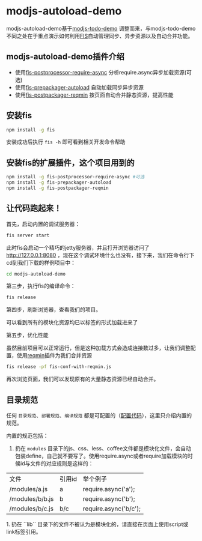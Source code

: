 modjs-autoload-demo
=====================================

modjs-autoload-demo基于[modjs-todo-demo](https://github.com/fouber/modjs-todo-demo) 调整而来，与modjs-todo-demo不同之处在于重点演示如何利用[FIS](https://github.com/fex-team/fis)自动管理同步、异步资源以及自动合并功能。

## modjs-autoload-demo插件介绍
 - 使用[fis-postprocessor-require-async](https://github.com/xiangshouding/fis-postprocessor-require-async) 分析require.async异步加载资源(可选)
 - 使用[fis-prepackager-autoload](https://github.com/hefangshi/fis-prepackager-autoload) 自动加载同步异步资源
 - 使用[fis-postpackager-reqmin](https://github.com/hefangshi/fis-postpackager-reqmin) 按页面自动合并静态资源，提高性能

## 安装fis

```bash
npm install -g fis
```

安装成功后执行 ``fis -h`` 即可看到相关开发命令帮助

## 安装fis的扩展插件，这个项目用到的

```bash
npm install -g fis-postprocessor-require-async #可选
npm install -g fis-prepackager-autoload
npm install -g fis-postpackager-reqmin
```

## 让代码跑起来！

首先，启动内置的调试服务器：

```bash
fis server start
```

此时fis会启动一个精巧的jetty服务器，并且打开浏览器访问了 http://127.0.0.1:8080 ，现在这个调试环境什么也没有，接下来，我们在命令行下cd到我们下载的样例项目中：

```bash
cd modjs-autoload-demo
```

第三步，执行fis的编译命令：

```bash
fis release
```

第四步，刷新浏览器，查看我们的项目。

可以看到所有的模块化资源均已以标签的形式加载进来了

第五步，优化性能

虽然目前项目可以正常运行，但是这种加载方式会造成连接数过多，让我们调整配置，使用[reqmin](https://github.com/hefangshi/fis-postpackager-reqmin)插件为我们合并资源

```bash
fis release -pf fis-conf-with-reqmin.js
```

再次浏览页面，我们可以发现原有的大量静态资源已经自动合并。

## 目录规范

任何 ``目录规范``、``部署规范``、``编译规范`` 都是可配置的（[配置代码](https://github.com/hefangshi/modjs-autoload-demo/blob/master/fis-conf.js)），这里只介绍内置的规范。

内置的规范包括：

1. 扔在 ``modules`` 目录下的js、css、less、coffee文件都是模块化文件，会自动包装define，自己就不要写了。使用require.async或者require加载模块的时候id与文件的对应规则是这样的：
<table>
    <tr>
        <td>文件</td>
        <td>引用id</td>
        <td>举个例子</td>
    </tr>
    <tr>
        <td>/modules/a.js</td>
        <td>a</td>
        <td>require.async('a');</td>
    </tr>
    <tr>
        <td>/modules/b/b.js</td>
        <td>b</td>
        <td>require.async('b');</td>
    </tr>
    <tr>
        <td>/modules/b/c.js</td>
        <td>b/c</td>
        <td>require.async('b/c');</td>
    </tr>
</table>
1. 扔在 ``lib`` 目录下的文件不被认为是模块化的，请直接在页面上使用script或link标签引用。